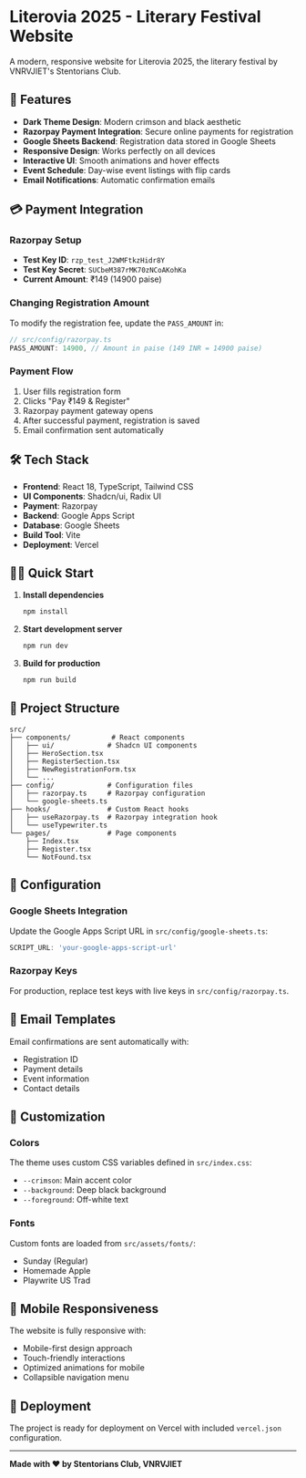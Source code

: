 # Literovia 2025 - Literary Festival Website

A modern, responsive website for Literovia 2025, the literary festival by VNRVJIET's Stentorians Club.

## 🚀 Features

- **Dark Theme Design**: Modern crimson and black aesthetic
- **Razorpay Payment Integration**: Secure online payments for registration
- **Google Sheets Backend**: Registration data stored in Google Sheets
- **Responsive Design**: Works perfectly on all devices
- **Interactive UI**: Smooth animations and hover effects
- **Event Schedule**: Day-wise event listings with flip cards
- **Email Notifications**: Automatic confirmation emails

## 💳 Payment Integration

### Razorpay Setup
- **Test Key ID**: `rzp_test_J2WMFtkzHidr8Y`
- **Test Key Secret**: `SUCbeM387rMK70zNCoAKohKa`
- **Current Amount**: ₹149 (14900 paise)

### Changing Registration Amount
To modify the registration fee, update the `PASS_AMOUNT` in:
```typescript
// src/config/razorpay.ts
PASS_AMOUNT: 14900, // Amount in paise (149 INR = 14900 paise)
```

### Payment Flow
1. User fills registration form
2. Clicks "Pay ₹149 & Register"
3. Razorpay payment gateway opens
4. After successful payment, registration is saved
5. Email confirmation sent automatically

## 🛠️ Tech Stack

- **Frontend**: React 18, TypeScript, Tailwind CSS
- **UI Components**: Shadcn/ui, Radix UI
- **Payment**: Razorpay
- **Backend**: Google Apps Script
- **Database**: Google Sheets
- **Build Tool**: Vite
- **Deployment**: Vercel

## 🏃‍♂️ Quick Start

1. **Install dependencies**
   ```bash
   npm install
   ```

2. **Start development server**
   ```bash
   npm run dev
   ```

3. **Build for production**
   ```bash
   npm run build
   ```

## 📁 Project Structure

```
src/
├── components/          # React components
│   ├── ui/             # Shadcn UI components
│   ├── HeroSection.tsx
│   ├── RegisterSection.tsx
│   ├── NewRegistrationForm.tsx
│   └── ...
├── config/             # Configuration files
│   ├── razorpay.ts     # Razorpay configuration
│   └── google-sheets.ts
├── hooks/              # Custom React hooks
│   ├── useRazorpay.ts  # Razorpay integration hook
│   └── useTypewriter.ts
└── pages/              # Page components
    ├── Index.tsx
    ├── Register.tsx
    └── NotFound.tsx
```

## 🔧 Configuration

### Google Sheets Integration
Update the Google Apps Script URL in `src/config/google-sheets.ts`:
```typescript
SCRIPT_URL: 'your-google-apps-script-url'
```

### Razorpay Keys
For production, replace test keys with live keys in `src/config/razorpay.ts`.

## 📧 Email Templates
Email confirmations are sent automatically with:
- Registration ID
- Payment details
- Event information
- Contact details

## 🎨 Customization

### Colors
The theme uses custom CSS variables defined in `src/index.css`:
- `--crimson`: Main accent color
- `--background`: Deep black background
- `--foreground`: Off-white text

### Fonts
Custom fonts are loaded from `src/assets/fonts/`:
- Sunday (Regular)
- Homemade Apple
- Playwrite US Trad

## 📱 Mobile Responsiveness

The website is fully responsive with:
- Mobile-first design approach
- Touch-friendly interactions
- Optimized animations for mobile
- Collapsible navigation menu

## 🚀 Deployment

The project is ready for deployment on Vercel with included `vercel.json` configuration.

---

**Made with ❤️ by Stentorians Club, VNRVJIET**
